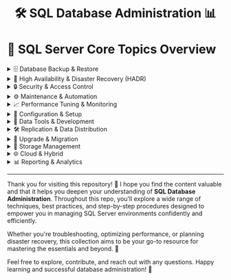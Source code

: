 <!-- README.md -->

<h1 align="center">
  🛠️ SQL Database Administration 📊
</h1>


# 📌 SQL Server Core Topics Overview

<details>
<summary>🗄️ Database Backup & Restore</summary>

- Backup & Restore Strategies  
</details>

<details>
<summary>🔄 High Availability & Disaster Recovery (HADR)</summary>

- Log Shipping  
- Database Mirroring  
- Always On Availability Groups  
- Failover Clustering  


</details>

<details>
<summary>🔒 Security & Access Control</summary>

- Authentication Modes (Windows, SQL)  
- User, Roles & Permissions Management  
- Transparent Data Encryption (TDE)  
- Row-Level Security  
- Dynamic Data Masking  
- Auditing and Compliance  

</details>

<details>
<summary>⚙️ Maintenance & Automation</summary>

- SQL Server Agent Jobs  
- Maintenance Plans  
- Index Maintenance (Rebuild, Reorganize)  
- Statistics Updates  
- Alerts and Notifications  

</details>

<details>
<summary>📈 Performance Tuning & Monitoring</summary>

- Query Optimization  
- Execution Plans Analysis  
- Indexing Strategies  
- Resource Governor  
- Wait Statistics  
- Extended Events & Profiler  

</details>

<details>
<summary>🔧 Configuration & Setup</summary>

- Instance & Database Configuration  
- SQL Server Installation & Upgrades  
- Service Accounts & Permissions  
- SQL Server Configuration Manager  
- Network Configuration & Ports  

</details>

<details>
<summary>💾 Data Tools & Development</summary>

- T-SQL Programming  
- Stored Procedures, Functions, Triggers  
- Views and Indexed Views  
- SQLCLR Integration  
- JSON and XML Support  

</details>

<details>
<summary>🛠 Replication & Data Distribution</summary>

- Snapshot Replication  
- Transactional Replication  
- Merge Replication  
- Peer-to-Peer Replication  

</details>


<details>
<summary>🚀 Upgrade & Migration</summary>

- In-Place Upgrade (On prem)
- Side-by-Side (On prem)
- On prem to Azure
- On prem to AWS

</details>

<details>
<summary>💾 Storage Management</summary>

- Data Files and Filegroups  
- Managing TempDB  
- Partitioning Tables and Indexes  
- Data Compression Techniques  
- Managing Disk Space and I/O  
- Autogrowth and Shrink Operations  
- Storage Best Practices  
- Backup Storage and Retention Policies  

</details>


<details>
<summary>🌐 Cloud & Hybrid</summary>

- Azure SQL Database & Managed Instance  
- SQL Server on Azure VM  
- Hybrid Backup Solutions  
- Cloud Disaster Recovery Strategies  

</details>

<details>
<summary>📊 Reporting & Analytics</summary>

- SQL Server Reporting Services (SSRS)  
- SQL Server Analysis Services (SSAS)  
- Integration Services (SSIS)  

</details>



---

Thank you for visiting this repository! 🙏 I hope you find the content valuable and that it helps you deepen your understanding of **SQL Database Administration**. Throughout this repo, you’ll explore a wide range of techniques, best practices, and step-by-step procedures designed to empower you in managing SQL Server environments confidently and efficiently. 

Whether you're troubleshooting, optimizing performance, or planning disaster recovery, this collection aims to be your go-to resource for mastering the essentials and beyond. 🚀

Feel free to explore, contribute, and reach out with any questions. Happy learning and successful database administration! 🎯


